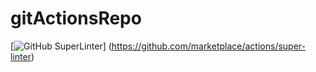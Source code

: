 # gitActionsRepo
[![GitHub SuperLinter](https://github.com/<OWNER>/<REPOSITORY>/workflows/Lint%20Code%20Base/badge.svg)]
(https://github.com/marketplace/actions/super-linter)
